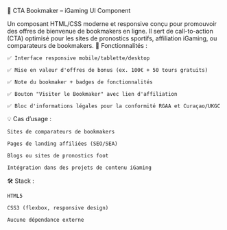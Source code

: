 🎯 CTA Bookmaker – iGaming UI Component

Un composant HTML/CSS moderne et responsive conçu pour promouvoir des offres de bienvenue de bookmakers en ligne. Il sert de call-to-action (CTA) optimisé pour les sites de pronostics sportifs, affiliation iGaming, ou comparateurs de bookmakers.
🔧 Fonctionnalités :

    ✅ Interface responsive mobile/tablette/desktop

    ✅ Mise en valeur d'offres de bonus (ex. 100€ + 50 tours gratuits)

    ✅ Note du bookmaker + badges de fonctionnalités

    ✅ Bouton "Visiter le Bookmaker" avec lien d'affiliation

    ✅ Bloc d'informations légales pour la conformité RGAA et Curaçao/UKGC

💡 Cas d’usage :

    Sites de comparateurs de bookmakers

    Pages de landing affiliées (SEO/SEA)

    Blogs ou sites de pronostics foot

    Intégration dans des projets de contenu iGaming

🛠️ Stack :

    HTML5

    CSS3 (flexbox, responsive design)

    Aucune dépendance externe

